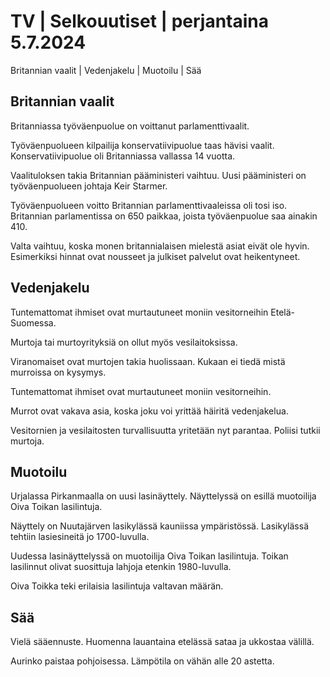 # TV \| Selkouutiset \| perjantaina 5.7.2024

Britannian vaalit \| Vedenjakelu \| Muotoilu \| Sää

## Britannian vaalit

Britanniassa työväenpuolue on voittanut parlamenttivaalit.

Työväenpuolueen kilpailija konservatiivipuolue taas hävisi vaalit. Konservatiivipuolue oli Britanniassa vallassa 14 vuotta.

Vaalituloksen takia Britannian pääministeri vaihtuu. Uusi pääministeri on työväenpuolueen johtaja Keir Starmer.

Työväenpuolueen voitto Britannian parlamenttivaaleissa oli tosi iso. Britannian parlamentissa on 650 paikkaa, joista työväenpuolue saa ainakin 410.

Valta vaihtuu, koska monen britannialaisen mielestä asiat eivät ole hyvin. Esimerkiksi hinnat ovat nousseet ja julkiset palvelut ovat heikentyneet.

## Vedenjakelu

Tuntemattomat ihmiset ovat murtautuneet moniin vesitorneihin Etelä-Suomessa.

Murtoja tai murtoyrityksiä on ollut myös vesilaitoksissa.

Viranomaiset ovat murtojen takia huolissaan. Kukaan ei tiedä mistä murroissa on kysymys.

Tuntemattomat ihmiset ovat murtautuneet moniin vesitorneihin.

Murrot ovat vakava asia, koska joku voi yrittää häiritä vedenjakelua.

Vesitornien ja vesilaitosten turvallisuutta yritetään nyt parantaa. Poliisi tutkii murtoja.

## Muotoilu

Urjalassa Pirkanmaalla on uusi lasinäyttely. Näyttelyssä on esillä muotoilija Oiva Toikan lasilintuja.

Näyttely on Nuutajärven lasikylässä kauniissa ympäristössä. Lasikylässä tehtiin lasiesineitä jo 1700-luvulla.

Uudessa lasinäyttelyssä on muotoilija Oiva Toikan lasilintuja. Toikan lasilinnut olivat suosittuja lahjoja etenkin 1980-luvulla.

Oiva Toikka teki erilaisia lasilintuja valtavan määrän.

## Sää

Vielä sääennuste. Huomenna lauantaina etelässä sataa ja ukkostaa välillä.

Aurinko paistaa pohjoisessa. Lämpötila on vähän alle 20 astetta.

